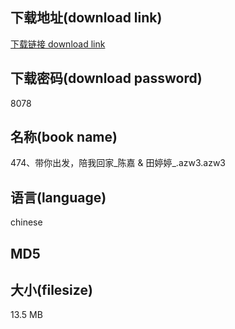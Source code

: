 ## 下载地址(download link)
[下载链接 download link](https://voluble-croquembouche-d321dc.netlify.app/?s=474%E3%80%81%E5%B8%A6%E4%BD%A0%E5%87%BA%E5%8F%91%EF%BC%8C%E9%99%AA%E6%88%91%E5%9B%9E%E5%AE%B6_%E9%99%88%E5%98%89+%26+%E7%94%B0%E5%A9%B7%E5%A9%B7_.azw3)

## 下载密码(download password)
8078

## 名称(book name)
474、带你出发，陪我回家_陈嘉 & 田婷婷_.azw3.azw3

## 语言(language)
chinese

## MD5


## 大小(filesize)
13.5 MB
